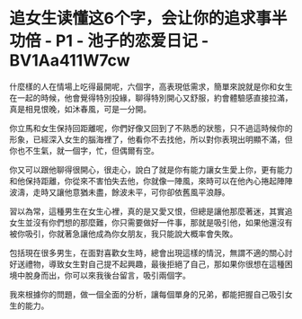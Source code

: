 # 追女生读懂这6个字，会让你的追求事半功倍 - P1 - 池子的恋爱日记 - BV1Aa411W7cw

什麼樣的人在情場上吃得最開呢，六個字，高表現低需求，簡單來說就是你和女生在一起的時候，他會覺得特別投緣，聊得特別開心又舒服，約會體驗感直接拉滿，真是相見恨晚，如沐春風，可是一分開。

你立馬和女生保持回距離呢，你們好像又回到了不熟悉的狀態，只不過這時候你的形象，已經深入女生的腦海裡了，他看你不去找他，所以對你表現出明顯不滿，但你也不生氣，就一個字，忙，但偶爾有空。

你又可以跟他聊得很開心，很走心，說白了就是你有能力讓女生愛上你，更有能力和他保持距離，你從來不害怕失去他，你就像一陣風，來時可以在他內心捲起陣陣波濤，走時又讓他意猶未盡，餘波未平，可你卻依舊風平浪靜。

習以為常，這種男生在女生心裡，真的是又愛又恨，但總是讓他那麼著迷，其實追女生並沒有你們想的那麼難，你只需要做好一件事，那就是吸引他，如果他還沒有被你吸引，你就著急讓他成為你女朋友，我只能說大概率會失敗。

包括現在很多男生，在面對喜歡女生時，總會出現這樣的情況，無謂不適的關心討好送禮物，導致女生對自己提不起興趣，最後拒絕了自己，那如果你很想在這種困境中脫身而出，你可以來我後台留言，吸引兩個字。

我來根據你的問題，做一個全面的分析，讓每個單身的兄弟，都能把握自己吸引女生的能力。